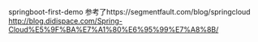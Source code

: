 springboot-first-demo 参考了https://segmentfault.com/blog/springcloud   
http://blog.didispace.com/Spring-Cloud%E5%9F%BA%E7%A1%80%E6%95%99%E7%A8%8B/
